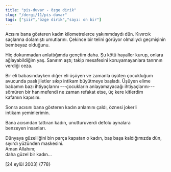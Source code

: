 ```yaml
---
title: "pis-duvar - özge dirik"
slug: "/dergi/11/pis-duvar"
tags: ["şiir","özge dirik","sayı: on bir"]
---
```


Acısını bana gösteren kadın kilometrelerce yakınımdaydı dün. Kıvırcık
saçlarına dolamıştı umutlarını. Çekince bir telini görüyor olmalıydı
geçmişinin bembeyaz olduğunu.

Hiç dokunmadan anlattığımda gençtim daha. Şu kötü hayaller kurup, onlara
ağlayabildiğim yaş. Sanırım aştı; takip mesafesini koruyamayanlara
tanrının verdiği ceza.

Bir eli babasındayken diğer eli üşüyen ve zamanla üşüten çocukluğum
avucunda paslı jiletler sıkıp intikam büyütmeye başladı. Üşüyen elime
babamın bazı ihtiyaçlarını ---çocukların anlayamayacağı ihtiyaçlarını---
sömüren bir hanımefendi ne zaman refakat etse, üç kere kitlerdim
kafamın kapısını.

Sonra acısını bana gösteren kadın anlamını çaldı, öznesi jokerli
intikam yeminlerimin.

Bana acısından tattıran kadın, unutturuverdi defolu aynalara
benzeyen insanları.

Dünyaya güzelliğini bin parça kapatan o kadın, baş başa kaldığımızda
dün, sıyırdı yüzünden maskesini.  
Aman Allahım;  
daha güzel bir kadın...

\[24 eylül 2003\] {778}


